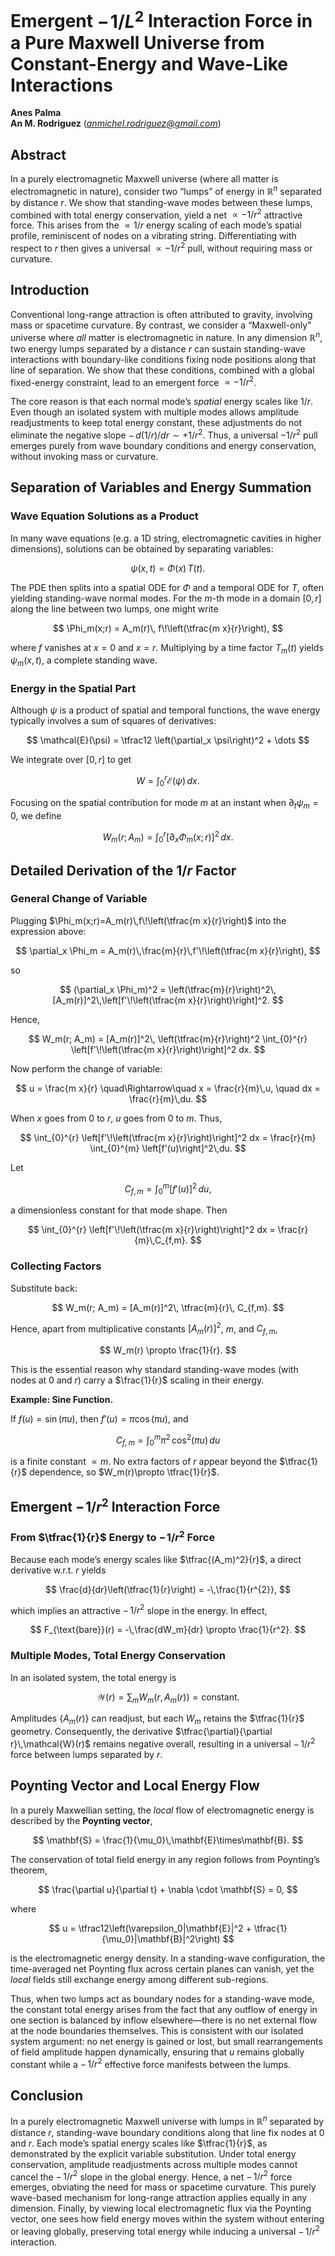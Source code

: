 # Emergent $-\!1/L^{2}$ Interaction Force in a Pure Maxwell Universe from Constant-Energy and Wave-Like Interactions

**Anes Palma**  
**An M. Rodriguez** (*anmichel.rodriguez@gmail.com*)

## Abstract

In a purely electromagnetic Maxwell universe (where all matter is electromagnetic in nature), consider two “lumps” of energy in $\mathbb{R}^n$ separated by distance $r$. We show that standing-wave modes between these lumps, combined with total energy conservation, yield a net $\propto -1/r^2$ attractive force. This arises from the $\propto 1/r$ energy scaling of each mode’s spatial profile, reminiscent of nodes on a vibrating string. Differentiating with respect to $r$ then gives a universal $\propto -1/r^2$ pull, without requiring mass or curvature.

## Introduction

Conventional long-range attraction is often attributed to gravity, involving mass or spacetime curvature. By contrast, we consider a “Maxwell-only” universe where *all* matter is electromagnetic in nature. In any dimension $\mathbb{R}^n$, two energy lumps separated by a distance $r$ can sustain standing-wave interactions with boundary-like conditions fixing node positions along that line of separation. We show that these conditions, combined with a global fixed-energy constraint, lead to an emergent force $\propto -1/r^2$.

The core reason is that each normal mode’s *spatial* energy scales like $1/r$. Even though an isolated system with multiple modes allows amplitude readjustments to keep total energy constant, these adjustments do not eliminate the negative slope $-\,d(1/r)/dr \sim +1/r^2$. Thus, a universal $-1/r^2$ pull emerges purely from wave boundary conditions and energy conservation, without invoking mass or curvature.

## Separation of Variables and Energy Summation

### Wave Equation Solutions as a Product

In many wave equations (e.g. a 1D string, electromagnetic cavities in higher dimensions), solutions can be obtained by separating variables:

$$
\psi(x,t) = \Phi(x)\,T(t).
$$

The PDE then splits into a spatial ODE for $\Phi$ and a temporal ODE for $T$, often yielding standing-wave normal modes. For the $m$-th mode in a domain $[0,r]$ along the line between two lumps, one might write

$$
\Phi_m(x;r) = A_m(r)\, f\!\left(\tfrac{m x}{r}\right),
$$

where $f$ vanishes at $x=0$ and $x=r$. Multiplying by a time factor $T_m(t)$ yields $\psi_m(x,t)$, a complete standing wave.

### Energy in the Spatial Part

Although $\psi$ is a product of spatial and temporal functions, the wave energy typically involves a sum of squares of derivatives:

$$
\mathcal{E}(\psi) = \tfrac12 \left(\partial_x \psi\right)^2 + \dots
$$

We integrate over $[0,r]$ to get

$$
W = \int_0^r \mathcal{E}(\psi)\,dx.
$$

Focusing on the spatial contribution for mode $m$ at an instant when $\partial_t \psi_m=0$, we define

$$
W_m(r;A_m) = \int_{0}^{r} \left[\partial_x \Phi_m(x;r)\right]^{2}\,dx.
$$

## Detailed Derivation of the $1/r$ Factor

### General Change of Variable

Plugging $\Phi_m(x;r)=A_m(r)\,f\!\left(\tfrac{m x}{r}\right)$ into the expression above:

$$
\partial_x \Phi_m = A_m(r)\,\frac{m}{r}\,f'\!\left(\tfrac{m x}{r}\right),
$$

so

$$
(\partial_x \Phi_m)^2 = \left(\tfrac{m}{r}\right)^2\,[A_m(r)]^2\,\left[f'\!\left(\tfrac{m x}{r}\right)\right]^2.
$$

Hence,

$$
W_m(r; A_m) = [A_m(r)]^2\, \left(\tfrac{m}{r}\right)^2 \int_{0}^{r} \left[f'\!\left(\tfrac{m x}{r}\right)\right]^2 dx.
$$

Now perform the change of variable:

$$
u = \frac{m x}{r}
\quad\Rightarrow\quad
x = \frac{r}{m}\,u,
\quad
dx = \frac{r}{m}\,du.
$$

When $x$ goes from $0$ to $r$, $u$ goes from $0$ to $m$. Thus,

$$
\int_{0}^{r} \left[f'\!\left(\tfrac{m x}{r}\right)\right]^2 dx
= \frac{r}{m} \int_{0}^{m} \left[f'(u)\right]^2\,du.
$$

Let

$$
C_{f,m} = \int_{0}^{m} \left[f'(u)\right]^2\,du,
$$

a dimensionless constant for that mode shape. Then

$$
\int_{0}^{r} \left[f'\!\left(\tfrac{m x}{r}\right)\right]^2 dx = \frac{r}{m}\,C_{f,m}.
$$

### Collecting Factors

Substitute back:

$$
W_m(r; A_m) = [A_m(r)]^2\, \tfrac{m}{r}\, C_{f,m}.
$$

Hence, apart from multiplicative constants $[A_m(r)]^2$, $m$, and $C_{f,m}$,

$$
W_m(r) \propto \frac{1}{r}.
$$

This is the essential reason why standard standing-wave modes (with nodes at 0 and $r$) carry a $\frac{1}{r}$ scaling in their energy.

**Example: Sine Function.**

If $f(u)=\sin(\pi u)$, then $f'(u)=\pi\cos(\pi u)$, and

$$
C_{f,m} = \int_{0}^{m} \pi^2\,\cos^2(\pi u)\,du
$$

is a finite constant $\propto m$. No extra factors of $r$ appear beyond the $\tfrac{1}{r}$ dependence, so $W_m(r)\propto \tfrac{1}{r}$.

## Emergent $-\!1/r^2$ Interaction Force

### From $\tfrac{1}{r}$ Energy to $-\!1/r^2$ Force

Because each mode’s energy scales like $\tfrac{(A_m)^2}{r}$, a direct derivative w.r.t. $r$ yields

$$
\frac{d}{dr}\left(\tfrac{1}{r}\right) = -\,\frac{1}{r^{2}},
$$

which implies an attractive $-\,1/r^2$ slope in the energy. In effect,

$$
F_{\text{bare}}(r) = -\,\frac{dW_m}{dr} \propto \frac{1}{r^2}.
$$

### Multiple Modes, Total Energy Conservation

In an isolated system, the total energy is

$$
\mathcal{W}(r) = \sum_{m} W_m\bigl(r, A_m(r)\bigr) = \text{constant}.
$$

Amplitudes $\{A_m(r)\}$ can readjust, but each $W_m$ retains the $\tfrac{1}{r}$ geometry. Consequently, the derivative $\tfrac{\partial}{\partial r}\,\mathcal{W}(r)$ remains negative overall, resulting in a universal $-\,1/r^2$ force between lumps separated by $r$.  

## Poynting Vector and Local Energy Flow

In a purely Maxwellian setting, the *local* flow of electromagnetic energy is described by the **Poynting vector**,

$$
\mathbf{S} = \frac{1}{\mu_0}\,\mathbf{E}\times\mathbf{B}.
$$

The conservation of total field energy in any region follows from Poynting’s theorem,

$$
\frac{\partial u}{\partial t} + \nabla \cdot \mathbf{S} = 0,
$$

where

$$
u = \tfrac12\left(\varepsilon_0|\mathbf{E}|^2 + \tfrac{1}{\mu_0}|\mathbf{B}|^2\right)
$$

is the electromagnetic energy density. In a standing-wave configuration, the time-averaged net Poynting flux across certain planes can vanish, yet the *local* fields still exchange energy among different sub-regions.

Thus, when two lumps act as boundary nodes for a standing-wave mode, the constant total energy arises from the fact that any outflow of energy in one section is balanced by inflow elsewhere—there is no net external flow at the node boundaries themselves. This is consistent with our isolated system argument: no net energy is gained or lost, but small rearrangements of field amplitude happen dynamically, ensuring that $u$ remains globally constant while a $-\,1/r^2$ effective force manifests between the lumps.

## Conclusion

In a purely electromagnetic Maxwell universe with lumps in $\mathbb{R}^n$ separated by distance $r$, standing-wave boundary conditions along that line fix nodes at $0$ and $r$. Each mode’s spatial energy scales like $\tfrac{1}{r}$, as demonstrated by the explicit variable substitution. Under total energy conservation, amplitude readjustments across multiple modes cannot cancel the $-\,1/r^2$ slope in the global energy. Hence, a net $-\,1/r^2$ force emerges, obviating the need for mass or spacetime curvature. This purely wave-based mechanism for long-range attraction applies equally in any dimension. Finally, by viewing local electromagnetic flux via the Poynting vector, one sees how field energy moves within the system without entering or leaving globally, preserving total energy while inducing a universal $-\,1/r^2$ interaction.

